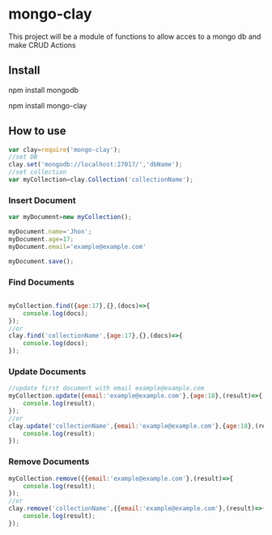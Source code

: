 # mongo-clay
This project will be a module  of functions to allow acces to a mongo db and make CRUD Actions
## Install

npm install mongodb 

npm install mongo-clay

## How to use
```javascript
var clay=require('mongo-clay');
//set DB 
clay.set('mongodb://localhost:27017/','dbName');
//set collection
var myCollection=clay.Collection('collectionName');
```
	
### Insert Document
```javascript
var myDocument=new myCollection();

myDocument.name='Jhon';
myDocument.age=17;
myDocument.email='example@example.com'

myDocument.save();
```

### Find Documents
```javascript

myCollection.find({age:17},{},(docs)=>{
	console.log(docs);
});
//or
clay.find('collectionName',{age:17},{},(docs)=>{
	console.log(docs);
});
```

### Update Documents

```javascript
//update first document with email example@example.com
myCollection.update({email:'example@example.com'},{age:18},(result)=>{
	console.log(result);
});
//or
clay.update('collectionName',{email:'example@example.com'},{age:18},(result)=>{
	console.log(result);
});
```

### Remove Documents
```javascript	
myCollection.remove({{email:'example@example.com'},(result)=>{
	console.log(result);
});
//or
clay.remove('collectionName',{{email:'example@example.com'},(result)=>{
	console.log(result);
});

```
